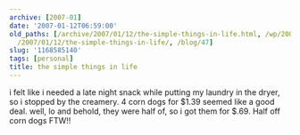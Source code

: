 ```yaml
---
archive: [2007-01]
date: '2007-01-12T06:59:00'
old_paths: [/archive/2007/01/12/the-simple-things-in-life.html, /wp/2007/01/12/the-simple-things-in-life/,
  /2007/01/12/the-simple-things-in-life/, /blog/47]
slug: '1168585140'
tags: [personal]
title: the simple things in life
---
```


i felt like i needed a late night snack while putting my laundry in the
dryer, so i stopped by the creamery. 4 corn dogs for $1.39 seemed like
a good deal. well, lo and behold, they were half of, so i got them for
$.69. Half off corn dogs FTW!!

